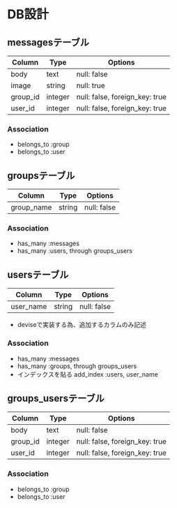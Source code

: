 # DB設計
## messagesテーブル

|Column|Type|Options|
|------|----|-------|
|body|text|null: false|
|image|string|null: true|
|group_id|integer|null: false, foreign_key: true|
|user_id|integer|null: false, foreign_key: true|

### Association
- belongs_to :group
- belongs_to :user

## groupsテーブル

|Column|Type|Options|
|------|----|-------|
|group_name|string|null: false|

### Association
- has_many :messages
- has_many :users, through groups_users

## usersテーブル

|Column|Type|Options|
|------|----|-------|
|user_name|string|null: false|

- deviseで実装する為、追加するカラムのみ記述
### Association
- has_many :messages
- has_many :groups, through groups_users
- インデックスを貼る add_index :users, user_name

## groups_usersテーブル

|Column|Type|Options|
|------|----|-------|
|body|text|null: false|
|group_id|integer|null: false, foreign_key: true|
|user_id|integer|null: false, foreign_key: true|

### Association
- belongs_to :group
- belongs_to :user